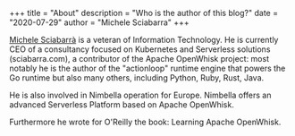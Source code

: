 +++
title = "About"
description = "Who is the author of this blog?"
date = "2020-07-29"
author = "Michele Sciabarra"
+++

[Michele Sciabarrà](https://linkedin.com/in/msciab) is a veteran of Information Technology. He is currently CEO of a consultancy focused on Kubernetes and Serverless solutions (sciabarra.com), a contributor of the Apache OpenWhisk project: most notably he is the author of the "actionloop" runtime engine that powers  the Go runtime but also many others, including Python, Ruby, Rust, Java.

He is also involved in Nimbella operation for Europe. Nimbella offers an advanced Serverless Platform based on Apache OpenWhisk.

Furthermore he wrote for O'Reilly the book: Learning Apache OpenWhisk.





<!--stackedit_data:
eyJoaXN0b3J5IjpbLTE1ODc2NTE4NTYsLTE0Mzc2NjkyNjhdfQ
==
-->